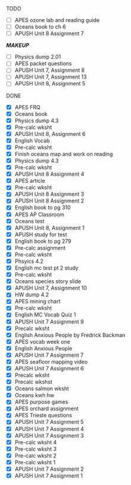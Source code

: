 TODO
- [ ] APES ozone lab and reading guide
- [ ] Oceans book to ch 6
- [ ] APUSH Unit 8 Assignment 7

***MAKEUP***
- [ ] Physics dump 2.01
- [ ] APES packet questions
- [ ] APUSH Unit 7, Assignment 8
- [ ] APUSH Unit 7, Assignment 13
- [ ] APUSH Unit 8, Assignment 5

DONE
- [X] APES FRQ
- [X] Oceans book
- [X] Physics dump 4.3
- [X] Pre-calc wksht
- [X] APUSH Unit 8, Assignment 6
- [X] English Vocab
- [X] Pre-calc wksht
- [X] Finish oceans map and work on reading
- [X] Physics dump 4.3
- [X] Pre-calc wksht
- [X] APUSH Unit 8 Assignment 4
- [X] APES article
- [X] Pre-calc wksht
- [X] APUSH Unit 8 Assignment 3
- [X] APUSH Unit 8 Assignment 2
- [X] English book to pg 310
- [X] APES AP Classroom
- [X] Oceans test
- [X] APUSH Unit 8, Assignment 1
- [X] APUSH study for test
- [X] English book to pg 279
- [X] Pre-calc assignment
- [X] Pre-calc wksht
- [X] Phsyics 4.2
- [X] English mc test pt 2 study
- [X] Pre-calc wksht
- [X] Oceans species story slide
- [X] APUSH Unit 7, Assignment 10
- [X] HW dump 4.2
- [X] APES mining chart
- [X] Pre-calc wksht
- [X] English MC Vocab Quiz 1
- [X] APUSH Unit 7 Assignment 9
- [X] Precalc wksht
- [X] English Anxious People by Fredrick Backman
- [X] APES vocab week one
- [X] English Anxious People
- [X] APUSH Unit 7 Assignment 7
- [X] APES seafloor mapping video
- [X] APUSH Unit 7 Assignment 6
- [X] Precalc wksht
- [X] Precalc wkshst
- [X] Oceans salmon wksht
- [X] Oceans kwh hw
- [X] APES purpose games
- [X] APES orchard assignment
- [X] APES Trieste questions
- [X] APUSH Unit 7 Assignment 5
- [X] APUSH Unit 7 Assignment 4
- [X] APUSH Unit 7 Assignment 3
- [X] Pre-calc wksht 4
- [X] Pre-calc wksht 3
- [X] Pre-calc wksht 2
- [X] Pre-calc wksht 1
- [X] APUSH Unit 7 Assignment 2
- [X] APUSH Unit 7 Assignment 1
